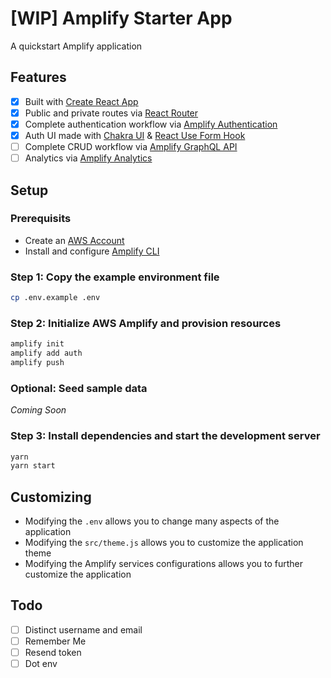 # [WIP] Amplify Starter App

A quickstart Amplify application

## Features
 - [x] Built with [Create React App](https://github.com/facebook/create-react-app#create-react-app--)
 - [x] Public and private routes via [React Router](https://reactrouter.com/web/guides/quick-start)
 - [x] Complete authentication workflow via [Amplify Authentication](https://docs.amplify.aws/lib/auth/getting-started/q/platform/js)
 - [x] Auth UI made with [Chakra UI](https://chakra-ui.com/getting-started) & [React Use Form Hook](https://react-hook-form.com/api)
 - [ ] Complete CRUD workflow via [Amplify GraphQL API](https://docs.amplify.aws/lib/graphqlapi/getting-started/q/platform/js)
 - [ ] Analytics via [Amplify Analytics](https://docs.amplify.aws/lib/analytics/getting-started/q/platform/js)

## Setup

### Prerequisits
 - Create an [AWS Account](https://aws.amazon.com/)
 - Install and configure [Amplify CLI](https://docs.amplify.aws/cli/start/install)

### Step 1: Copy the example environment file
```sh
cp .env.example .env
```

### Step 2: Initialize AWS Amplify and provision resources
```sh
amplify init
amplify add auth
amplify push
```

### Optional: Seed sample data
_Coming Soon_

### Step 3: Install dependencies and start the development server
```sh
yarn
yarn start
```

## Customizing

- Modifying the `.env` allows you to change many aspects of the application
- Modifying the `src/theme.js` allows you to customize the application theme
- Modifying the Amplify services configurations allows you to further customize the application

## Todo
- [ ] Distinct username and email
- [ ] Remember Me
- [ ] Resend token
- [ ] Dot env
